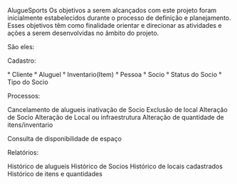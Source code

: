 AlugueSports
Os objetivos a serem alcançados com este projeto foram inicialmente estabelecidos durante o processo de definição e planejamento. 
Esses objetivos têm como finalidade orientar e direcionar as atividades e ações a serem desenvolvidas no âmbito do projeto. 

São eles:

Cadastro:

° Cliente
° Aluguel
° Inventario(Item)
° Pessoa
° Socio
° Status do Socio
° Tipo do Socio

Processos:

Cancelamento de alugueis
inativação de Socio
Exclusão de local
Alteração de Socio
Alteração de Local ou infraestrutura
Alteração de quantidade de itens/inventario

Consulta de disponibilidade de espaço

Relatórios:

Histórico de alugueis
Histórico de Socios
Histórico de locais cadastrados
Histórico de itens e quantidades
